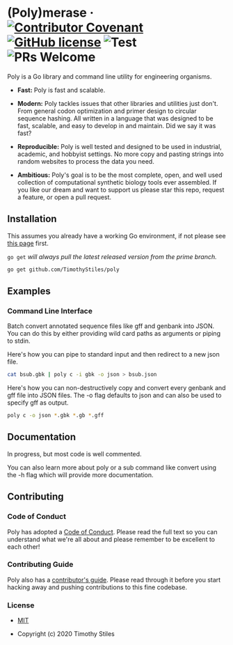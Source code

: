 # (Poly)merase &middot; [![Contributor Covenant](https://img.shields.io/badge/Contributor%20Covenant-v2.0%20adopted-ff69b4.svg)](CODE_OF_CONDUCT.md) [![GitHub license](https://img.shields.io/badge/license-MIT-blue.svg)](https://github.com/facebook/react/blob/master/LICENSE) ![Test](https://github.com/TimothyStiles/poly/workflows/Test/badge.svg) ![PRs Welcome](https://img.shields.io/badge/PRs-welcome-brightgreen.svg)

Poly is a Go library and command line utility for engineering organisms.

* **Fast:** Poly is fast and scalable.

* **Modern:** Poly tackles issues that other libraries and utilities just don't. From general codon optimization and primer design to circular sequence hashing. All written in a language that was designed to be fast, scalable, and easy to develop in and maintain. Did we say it was fast?

* **Reproducible:** Poly is well tested and designed to be used in industrial, academic, and hobbyist settings. No more copy and pasting strings into random websites to process the data you need.

* **Ambitious:** Poly's goal is to be the most complete, open, and well used collection of computational synthetic biology tools ever assembled. If you like our dream and want to support us please star this repo, request a feature, or open a pull request.

## Installation

This assumes you already have a working Go environment, if not please see
[this page](https://golang.org/doc/install) first.

`go get` *will always pull the latest released version from the prime branch.*

```bash
go get github.com/TimothyStiles/poly
```

## Examples


### Command Line Interface

Batch convert annotated sequence files like gff and genbank into JSON. 
You can do this by either providing wild card paths as arguments or piping to stdin.

Here's how you can pipe to standard input and then redirect to a new json file.

```bash
cat bsub.gbk | poly c -i gbk -o json > bsub.json
```

Here's how you can non-destructively copy and convert every genbank and gff file into JSON files. The -o flag defaults to json and can also be used to specify gff as output.

```bash
poly c -o json *.gbk *.gb *.gff
```

## Documentation

In progress, but most code is well commented.

You can also learn more about poly or a sub command like convert using the -h flag which will provide more documentation.

## Contributing

### Code of Conduct

Poly has adopted a [Code of Conduct](CODE_OF_CONDUCT.md). Please read the full text so you can understand what we're all about and please remember to be excellent to each other!

### Contributing Guide

Poly also has a [contributor's guide](CONTRIBUTING.md). Please read through it before you start hacking away and pushing contributions to this fine codebase.

### License
* [MIT](LICENSE)

* Copyright (c) 2020 Timothy Stiles
